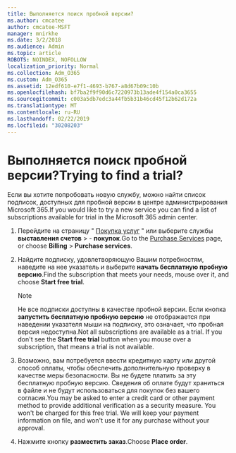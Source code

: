 ```yaml
---
title: Выполняется поиск пробной версии?
ms.author: cmcatee
author: cmcatee-MSFT
manager: mnirkhe
ms.date: 3/2/2018
ms.audience: Admin
ms.topic: article
ROBOTS: NOINDEX, NOFOLLOW
localization_priority: Normal
ms.collection: Adm_O365
ms.custom: Adm_O365
ms.assetid: 12edf610-e7f1-4693-b767-a8d67b09c10b
ms.openlocfilehash: bf7ba2f9f90d6c7220973b13ade4f154a0ca3655
ms.sourcegitcommit: c003a5db7edc3a44fb5b31b46cd45f12b62d172a
ms.translationtype: MT
ms.contentlocale: ru-RU
ms.lasthandoff: 02/22/2019
ms.locfileid: "30208203"
---
```

# <a name="trying-to-find-a-trial"></a><span data-ttu-id="a70af-102">Выполняется поиск пробной версии?</span><span class="sxs-lookup"><span data-stu-id="a70af-102">Trying to find a trial?</span></span>

<span data-ttu-id="a70af-103">Если вы хотите попробовать новую службу, можно найти список подписок, доступных для пробной версии в центре администрирования Microsoft 365.</span><span class="sxs-lookup"><span data-stu-id="a70af-103">If you would like to try a new service you can find a list of subscriptions available for trial in the Microsoft 365 admin center.</span></span>
  
1. <span data-ttu-id="a70af-104">Перейдите на страницу " [Покупка услуг](https://go.microsoft.com/fwlink/p/?linkid=868433) " или выберите службы **выставления счетов** \> - **покупок**.</span><span class="sxs-lookup"><span data-stu-id="a70af-104">Go to the [Purchase Services](https://go.microsoft.com/fwlink/p/?linkid=868433) page, or choose **Billing** \> **Purchase services**.</span></span>
    
2. <span data-ttu-id="a70af-105">Найдите подписку, удовлетворяющую Вашим потребностям, наведите на нее указатель и выберите **начать бесплатную пробную версию**.</span><span class="sxs-lookup"><span data-stu-id="a70af-105">Find the subscription that meets your needs, mouse over it, and choose **Start free trial**.</span></span>
    
    > [!NOTE]
    > <span data-ttu-id="a70af-p101">Не все подписки доступны в качестве пробной версии. Если кнопка **запустить бесплатную пробную версию** не отображается при наведении указателя мыши на подписку, это означает, что пробная версия недоступна.</span><span class="sxs-lookup"><span data-stu-id="a70af-p101">Not all subscriptions are available as a trial. If you don't see the **Start free trial** button when you mouse over a subscription, that means a trial is not available.</span></span> 
  
3. <span data-ttu-id="a70af-p102">Возможно, вам потребуется ввести кредитную карту или другой способ оплаты, чтобы обеспечить дополнительную проверку в качестве меры безопасности. Вы не будете платить за эту бесплатную пробную версию. Сведения об оплате будут храниться в файле и не будут использоваться для покупок без вашего согласия.</span><span class="sxs-lookup"><span data-stu-id="a70af-p102">You may be asked to enter a credit card or other payment method to provide additional verification as a security measure. You won't be charged for this free trial. We will keep your payment information on file, and won't use it for any purchase without your approval.</span></span>
    
4. <span data-ttu-id="a70af-111">Нажмите кнопку **разместить заказ**.</span><span class="sxs-lookup"><span data-stu-id="a70af-111">Choose **Place order**.</span></span>
    

